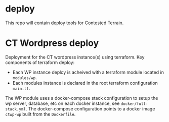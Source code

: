 # deploy

This repo will contain deploy tools for Contested Terrain.

# CT Wordpress deploy

Deployment for the CT wordpress instance(s) using terraform. Key components of terraform deploy:

* Each WP instance deploy is acheived with a terraform module located in `modules/wp`.
* Each modules instance is declared in the root terraform configuration `main.tf`.

The WP module uses a docker-compose stack configuration to setup the wp server, database, etc on each docker instance, see `docker/full-stack.yml`. The docker-compose configuration points to a docker image `ctwp-wp` built from the `Dockerfile`.





